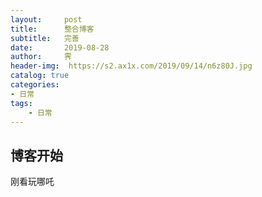 ```yaml
---
layout:     post
title:      整合博客
subtitle:   完善
date:       2019-08-28
author:     霁
header-img:  https://s2.ax1x.com/2019/09/14/n6z80J.jpg
catalog: true
categories:
- 日常
tags:
    - 日常
---
```


## 博客开始

刚看玩哪吒